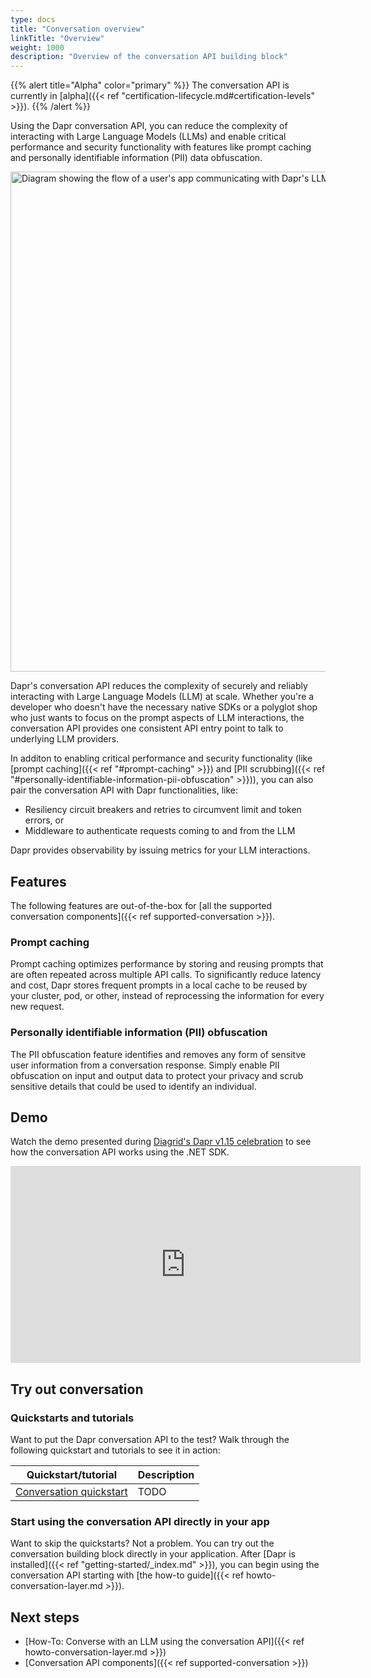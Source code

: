 ```yaml
---
type: docs
title: "Conversation overview"
linkTitle: "Overview"
weight: 1000
description: "Overview of the conversation API building block"
---
```


{{% alert title="Alpha" color="primary" %}}
The conversation API is currently in [alpha]({{< ref "certification-lifecycle.md#certification-levels" >}}).
{{% /alert %}}

Using the Dapr conversation API, you can reduce the complexity of interacting with Large Language Models (LLMs) and enable critical performance and security functionality with features like prompt caching and personally identifiable information (PII) data obfuscation.

<img src="/images/conversation-overview.png" width=800 alt="Diagram showing the flow of a user's app communicating with Dapr's LLM components.">

Dapr's conversation API reduces the complexity of securely and reliably interacting with Large Language Models (LLM) at scale. Whether you're a developer who doesn't have the necessary native SDKs or a polyglot shop who just wants to focus on the prompt aspects of LLM interactions, the conversation API provides one consistent API entry point to talk to underlying LLM providers. 

In additon to enabling critical performance and security functionality (like [prompt caching]({{< ref "#prompt-caching" >}}) and [PII scrubbing]({{< ref "#personally-identifiable-information-pii-obfuscation" >}})), you can also pair the conversation API with Dapr functionalities, like:
- Resiliency circuit breakers and retries to circumvent limit and token errors, or 
- Middleware to authenticate requests coming to and from the LLM

Dapr provides observability by issuing metrics for your LLM interactions.

## Features

The following features are out-of-the-box for [all the supported conversation components]({{< ref supported-conversation >}}).

### Prompt caching

Prompt caching optimizes performance by storing and reusing prompts that are often repeated across multiple API calls. To significantly reduce latency and cost, Dapr stores frequent prompts in a local cache to be reused by your cluster, pod, or other, instead of reprocessing the information for every new request. 

### Personally identifiable information (PII) obfuscation

The PII obfuscation feature identifies and removes any form of sensitve user information from a conversation response. Simply enable PII obfuscation on input and output data to protect your privacy and scrub sensitive details that could be used to identify an individual. 

## Demo

Watch the demo presented during [Diagrid's Dapr v1.15 celebration](https://www.diagrid.io/videos/dapr-1-15-deep-dive) to see how the conversation API works using the .NET SDK.

<iframe width="560" height="315" src="https://www.youtube-nocookie.com/embed/NTnwoDhHIcQ?si=37SDcOHtEpgCIwkG&amp;start=5444" title="YouTube video player" frameborder="0" allow="accelerometer; autoplay; clipboard-write; encrypted-media; gyroscope; picture-in-picture; web-share" referrerpolicy="strict-origin-when-cross-origin" allowfullscreen></iframe>

## Try out conversation

### Quickstarts and tutorials

Want to put the Dapr conversation API to the test? Walk through the following quickstart and tutorials to see it in action:

| Quickstart/tutorial | Description |
| ------------------- | ----------- |
| [Conversation quickstart](todo) | TODO |

### Start using the conversation API directly in your app

Want to skip the quickstarts? Not a problem. You can try out the conversation building block directly in your application. After [Dapr is installed]({{< ref "getting-started/_index.md" >}}), you can begin using the conversation API starting with [the how-to guide]({{< ref howto-conversation-layer.md >}}).

## Next steps

- [How-To: Converse with an LLM using the conversation API]({{< ref howto-conversation-layer.md >}})
- [Conversation API components]({{< ref supported-conversation >}})